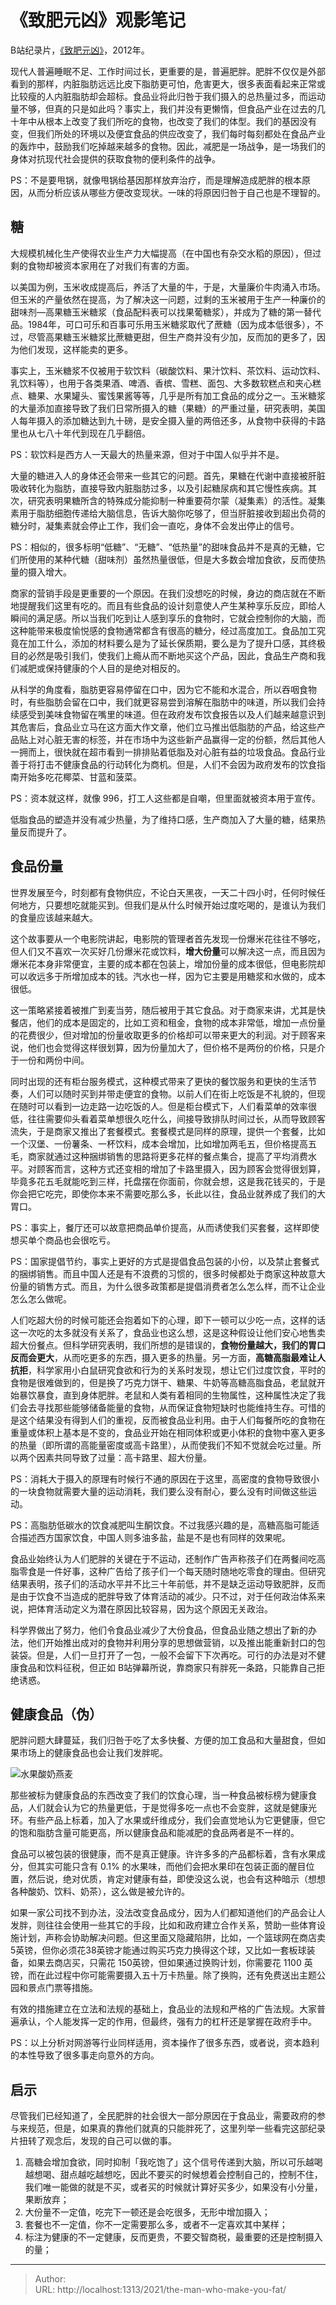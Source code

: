 # 《致肥元凶》观影笔记


B站纪录片，[《致肥元凶》](https://www.bilibili.com/bangumi/media/md20133/?spm_id_from=666.25.b_6d656469615f6d6f64756c65.2)，2012年。

现代人普遍睡眠不足、工作时间过长，更重要的是，普遍肥胖。肥胖不仅仅是外部看到的那样，内脏脂肪远远比皮下脂肪更可怕，危害更大，很多表面看起来正常或比较瘦的人内脏脂肪却会超标。食品业将此归咎于我们摄入的总热量过多，而运动量不够，但真的只是如此吗？事实上，我们并没有更懒惰，但食品产业在过去的几十年中从根本上改变了我们所吃的食物，也改变了我们的体型。我们的基因没有变，但我们所处的环境以及便宜食品的供应改变了，我们每时每刻都处在食品产业的轰炸中，鼓励我们吃掉越来越多的食物。因此，减肥是一场战争，是一场我们的身体对抗现代社会提供的获取食物的便利条件的战争。

PS：不是要甩锅，就像甩锅给基因那样放弃治疗，而是理解造成肥胖的根本原因，从而分析应该从哪些方便改变现状。一味的将原因归咎于自己也是不理智的。

## 糖

大规模机械化生产使得农业生产力大幅提高（在中国也有杂交水稻的原因），但过剩的食物却被资本家用在了对我们有害的方面。

以美国为例，玉米收成提高后，养活了大量的牛，于是，大量廉价牛肉涌入市场。但玉米的产量依然在提高，为了解决这一问题，过剩的玉米被用于生产一种廉价的甜味剂—高果糖玉米糖浆（食品配料表可以找果葡糖浆），并成为了糖的第一替代品。1984年，可口可乐和百事可乐用玉米糖浆取代了蔗糖（因为成本低很多），不过，尽管高果糖玉米糖浆比蔗糖更甜，但生产商并没有少加，反而加的更多了，因为他们发现，这样能卖的更多。

事实上，玉米糖浆不仅被用于软饮料（碳酸饮料、果汁饮料、茶饮料、运动饮料、乳饮料等），也用于各类果酒、啤酒、香槟、雪糕、面包、大多数软糕点和夹心糕点、糖果、水果罐头、蜜饯果酱等等，几乎是所有加工食品的成分之一。玉米糖浆的大量添加直接导致了我们日常所摄入的糖（果糖）的严重过量，研究表明，美国人每年摄入的添加糖达到九十磅，是安全摄入量的两倍还多，从食物中获得的卡路里也从七八十年代到现在几乎翻倍。

PS：软饮料是西方人一天最大的热量来源，但对于中国人似乎并不是。

大量的糖进入人的身体还会带来一些其它的问题。首先，果糖在代谢中直接被肝脏吸收转化为脂肪，直接导致内脏脂肪过多，以及引起糖尿病和其它慢性疾病。其次，研究表明果糖所含的特殊成分能抑制一种重要荷尔蒙（凝集素）的活性。凝集素用于脂肪细胞传递给大脑信息，告诉大脑你吃够了，但当肝脏接收到超出负荷的糖分时，凝集素就会停止工作，我们会一直吃，身体不会发出停止的信号。

PS：相似的，很多标明“低糖”、“无糖”、“低热量”的甜味食品并不是真的无糖，它们所使用的某种代糖（甜味剂）虽然热量很低，但是大多数会增加食欲，反而使热量的摄入增大。

商家的营销手段是更重要的一个原因。在我们没想吃的时候，身边的商店就在不断地提醒我们这里有吃的。而且有些食品的设计刻意使人产生某种享乐反应，即给人瞬间的满足感。所以当我们吃到让人感到享乐的食物时，它就会控制你的大脑，而这种能带来极度愉悦感的食物通常都含有很高的糖分，经过高度加工。食品加工究竟在加工什么，添加的材料要么是为了延长保质期，要么是为了提升口感，其终极目的必然是吸引我们，使我们上瘾从而不断地买这个产品，因此，食品生产商和我们减肥或保持健康的个人目的是绝对相反的。

从科学的角度看，脂肪更容易停留在口中，因为它不能和水混合，所以吞咽食物时，有些脂肪会留在口中，我们就更容易尝到溶解在脂肪中的味道，所以我们会持续感受到美味食物留在嘴里的味道。但在政府发布饮食报告以及人们越来越意识到其危害后，食品业立马在这方面大作文章，他们立马推出低脂肪的产品，给这些产品贴上对心脏无害的标签，并在市场中为这些新产品赢得一定的份额，然后其他人一拥而上，很快就在超市看到一排排贴着低脂及对心脏有益的垃圾食品。食品行业善于将打击不健康食品的行动转化为商机。但是，人们不会因为政府发布的饮食指南开始多吃花椰菜、甘蓝和菠菜。

PS：资本就这样，就像 996，打工人这些都是自嘲，但里面就被资本用于宣传。

低脂食品的塑造并没有减少热量，为了维持口感，生产商加入了大量的糖，结果热量反而提升了。

## 食品份量

世界发展至今，时刻都有食物供应，不论白天黑夜，一天二十四小时，任何时候任何地方，只要想吃就能买到。但我们是从什么时候开始过度吃喝的，是谁认为我们的食量应该越来越大。

这个故事要从一个电影院讲起，电影院的管理者首先发现一份爆米花往往不够吃，但人们又不喜欢一次买好几份爆米花或饮料，**增大份量**可以解决这一点，而且因为爆米花本身非常便宜，主要的成本都在包装上，增加份量的成本很低，但电影院却可以收远多于所增加成本的钱。汽水也一样，因为它主要是用糖浆和水做的，成本很低。

这一策略紧接着被推广到麦当劳，随后被用于其它食品。对于商家来讲，尤其是快餐店，他们的成本是固定的，比如工资和租金，食物的成本非常低，增加一点份量的花费很少，但对增加的份量收取更多的价格却可以带来更大的利润。对于顾客来说，他们也会觉得这样很划算，因为份量加大了，但价格不是两份的价格，只是介于一份和两份中间。

同时出现的还有柜台服务模式，这种模式带来了更快的餐饮服务和更快的生活节奏，人们可以随时买到并带走便宜的食物。以前人们在街上吃饭是不礼貌的，但现在随时可以看到一边走路一边吃饭的人。但是柜台模式下，人们看菜单的效率很低，往往需要仰头看着菜单想很久吃什么，间接导致排队时间过长，从而导致顾客流失，于是商家又推出了套餐模式。套餐模式是同样的原理，提供一个套餐，比如一个汉堡、一份薯条、一杯饮料，成本会增加，比如增加两毛五，但价格提高五毛，商家就通过这种捆绑销售的思路将更多花样的餐点集合，提高了平均消费水平。对顾客而言，这种方式还变相的增加了卡路里摄入，因为顾客会觉得很划算，毕竟多花五毛就能吃到三样，托盘摆在你面前，你就会想，这是我花钱买的，于是你会把它吃完，即使你本来不需要吃那么多，长此以往，食品业就养成了我们的大胃口。

PS：事实上，餐厅还可以故意把商品单价提高，从而诱使我们买套餐，这样即使想买单个商品也会很吃亏。

PS：国家提倡节约，事实上更好的方式是提倡食品包装的小份，以及禁止套餐式的捆绑销售。而且中国人还是有不浪费的习惯的，很多时候都处于商家这种故意大份量的销售方式。而且，为什么很多政策都是提倡消费者怎么怎么样，而不让企业怎么怎么做呢。

人们吃超大份的时候可能还会抱着如下的心理，即下一顿可以少吃一点，这样的话这一次吃的太多就没有关系了，食品业也这么想，这是这种假设让他们安心地售卖超大份餐点。但科学研究表明，我们所想的是错误的，**食物份量越大，我们的胃口反而会更大**，从而吃更多的东西，摄入更多的热量。另一方面，**高糖高脂最难让人抗拒**，科学家用小白鼠研究食欲和行为的关系时发现，想让它们过度饮食，平时的食物是很难做到的，但是换了巧克力饼干、糖果、牛奶等高糖高脂食品，老鼠就开始暴饮暴食，直到身体肥胖。老鼠和人类有着相同的生物属性，这种属性决定了我们会去寻找那些能够储备能量的食物，从而保证食物短缺时也能维持生存。可惜的是这个结果没有得到人们的重视，反而被食品业利用。由于人们每餐所吃的食物在重量或体积上基本是不变的，食品业开始在相同体积或更小体积的食物中塞入更多的热量（即所谓的高能量密度或高卡路里），从而使我们不知不觉就会吃过量。所以两个因素共同导致了过量：高卡路里、超大份量。

PS：消耗大于摄入的原理有时候行不通的原因在于这里，高密度的食物导致很小的一块食物就需要大量的运动消耗，我们要么没有耐心，要么没有时间做这些运动。

PS：高脂肪低碳水的饮食减肥叫生酮饮食。不过我感兴趣的是，高糖高脂可能适合描述西方国家饮食，中国人则多油多盐，盐是不是也有同样的效果呢。

食品业始终认为人们肥胖的关键在于不运动，还制作广告声称孩子们在两餐间吃高脂零食是一件好事，这种广告给了孩子们一个每天随时随地吃零食的理由。但研究结果表明，孩子们的活动水平并不比三十年前低，并不是缺乏运动导致肥胖，反而是由于饮食不当造成的肥胖导致了体育活动的减少。只不过，对于任何政治体系来说，把体育活动定义为潜在原因比较容易，因为这个原因无关政治。

科学界做出了努力，他们令食品业减少了大份食品，但食品业随之想出了新的办法，他们开始推出成对的食物并利用分享的思想做营销，以及推出能重新封口的包装袋。但是，人们一旦打开了一包，一般不会留下下次再吃。可行的办法是对不健康食品和饮料征税，但正如 B站弹幕所说，靠商家只有胖死一条路，只能靠自己拒绝诱惑。

## 健康食品（伪）

肥胖问题大肆蔓延，我们归咎于吃了太多快餐、方便的加工食品和大量甜食，但如果市场上的健康食品也会让我们发胖呢。

![水果酸奶燕麦](http://photocdn.sohu.com/20160204/mp57997997_1454552784941_4.jpeg)

那些被标为健康食品的东西改变了我们的饮食心理，当一种食品被标榜为健康食品，人们就会认为它的热量更低，于是觉得多吃一点也不会变胖，这就是健康光环。有些产品上标着，加入了水果或纤维成分，我们会直觉地认为它更健康，但它的饱和脂肪含量可能更高，所以健康食品和能减肥的食品两者是不一样的。

食品可以被包装的很健康，而不是真正健康。许许多多的产品都标着，含有水果成分，但其实可能只含有 0.1% 的水果味，而他们会把水果印在包装正面的醒目位置，然后说，绝对优质，肯定对健康有益，即使没这么说，也会有这种暗示（想想各种酸奶、饮料、奶茶），这么做是被允许的。

如果一家公司找不到办法，没法改变食品成分，因为人们都知道他们的产品会让人发胖，则往往会使用一些其它的手段，比如和政府建立合作关系，赞助一些体育设施计划，声称会协助解决问题。但这里面又隐藏陷阱，比如，一个篮球网在商店卖5英镑，但你必须花38英镑才能通过购买巧克力换得这个球，又比如一套板球装备，如果去商店买，只需花 150英镑，但如果通过换购计划，你需要花 1100 英镑，而在此过程中你可能需要摄入五十万卡热量。除了换购，还有免费送出主题公园和景点门票等措施。

有效的措施建立在立法和法规的基础上，食品业的法规和严格的广告法规。大家普遍承认，个人能发挥一定的作用，但最终，强有力的杠杆还是掌握在政府手中。

PS：以上分析对网游等行业同样适用，资本操作了很多东西，或者说，资本趋利的本性导致了很多事走向意外的方向。

## 启示

尽管我们已经知道了，全民肥胖的社会很大一部分原因在于食品业，需要政府的参与来规范，但是，如果真的靠他们就真的只能胖死了，这里列举一些看完这部纪录片扭转了观念后，发现的自己可以做的事。

1. 高糖会增加食欲，同时抑制「我吃饱了」这个信号传递到大脑，所以可乐越喝越想喝、甜点越吃越想吃，因此不要买的时候想着会控制自己的，控制不住，我们唯一能做的就是不买，或者买的时候就计算好买多少，如果没有小分量，果断放弃；
2. 大份量不一定值，吃完下一顿还是会吃很多，无形中增加摄入；
3. 套餐也不一定值，你不一定需要那么多，或者不一定喜欢其中某样；
4. 标注为健康的不一定健康，反而更贵，不要交智商税，最重要的还是控制摄入的量；


---

> Author:   
> URL: http://localhost:1313/2021/the-man-who-make-you-fat/  

